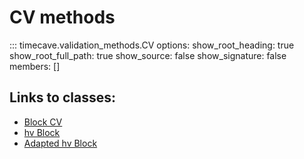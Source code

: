 # CV methods

::: timecave.validation_methods.CV
    options:
        show_root_heading: true
        show_root_full_path: true
        show_source: false
        show_signature: false
        members: []

## Links to classes:
- [Block CV](block.md)
- [hv Block](hv.md)
- [Adapted hv Block](adapted_hv.md)
